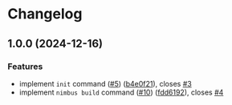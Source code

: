 # Changelog

## 1.0.0 (2024-12-16)


### Features

* implement `init` command ([#5](https://github.com/nimbus-cpp/nimbus/issues/5)) ([b4e0f21](https://github.com/nimbus-cpp/nimbus/commit/b4e0f219fd0963b95911390137f255af8f83a481)), closes [#3](https://github.com/nimbus-cpp/nimbus/issues/3)
* implement `nimbus build` command ([#10](https://github.com/nimbus-cpp/nimbus/issues/10)) ([fdd6192](https://github.com/nimbus-cpp/nimbus/commit/fdd6192c50ee5245b75d833f31e92f95f5a9402b)), closes [#4](https://github.com/nimbus-cpp/nimbus/issues/4)
